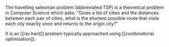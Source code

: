 The travelling salesman problem (abbreviated TSP) is a theoretical problem in Computer Science which asks: "Given a list of cities and the distances between each pair of cities, what is the shortest possible route that visits each city exactly once and returns to the origin city?"

It is an [[np-hard]] problem typically approached using [[combinatorial optimisation]].